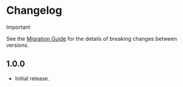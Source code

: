 <!-- Copyright 2019 The bongochat author. All rights reserved.
Use of this source code is governed by an Apache license
that can be found in the LICENSE file. -->

# Changelog

> [!IMPORTANT]  
> See the [Migration Guide](guides/migration_guide.md) for the details of breaking changes between versions.

## 1.0.0

- Initial release.

[Migration Guide]: guides/migration_guide.md

